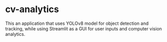 # cv-analytics
This an application that uses YOLOv8 model for object detection and tracking, while using Streamlit as a GUI for user inputs and computer vision analytics.
